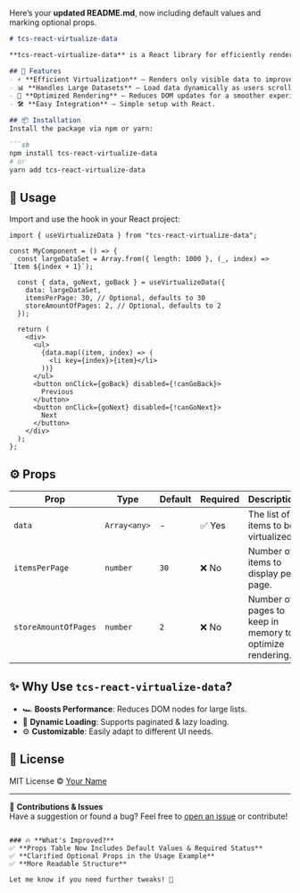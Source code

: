 Here’s your **updated README.md**, now including default values and marking optional props.

```md
# tcs-react-virtualize-data

**tcs-react-virtualize-data** is a React library for efficiently rendering large datasets by virtualizing and loading data piece by piece.

## 📌 Features
- ⚡ **Efficient Virtualization** – Renders only visible data to improve performance.
- 📊 **Handles Large Datasets** – Load data dynamically as users scroll.
- 🔄 **Optimized Rendering** – Reduces DOM updates for a smoother experience.
- 🛠 **Easy Integration** – Simple setup with React.

## 📦 Installation
Install the package via npm or yarn:

```sh
npm install tcs-react-virtualize-data
# or
yarn add tcs-react-virtualize-data
```

## 🚀 Usage

Import and use the hook in your React project:

```tsx
import { useVirtualizeData } from "tcs-react-virtualize-data";

const MyComponent = () => {
  const largeDataSet = Array.from({ length: 1000 }, (_, index) => `Item ${index + 1}`);

  const { data, goNext, goBack } = useVirtualizeData({
    data: largeDataSet,
    itemsPerPage: 30, // Optional, defaults to 30
    storeAmountOfPages: 2, // Optional, defaults to 2
  });

  return (
    <div>
      <ul>
        {data.map((item, index) => (
          <li key={index}>{item}</li>
        ))}
      </ul>
      <button onClick={goBack} disabled={!canGoBack}>
        Previous
      </button>
      <button onClick={goNext} disabled={!canGoNext}>
        Next
      </button>
    </div>
  );
};
```

## ⚙️ Props
| Prop                 | Type      | Default | Required | Description                                        |
|----------------------|----------|---------|----------|----------------------------------------------------|
| `data`              | `Array<any>` | -     | ✅ Yes   | The list of items to be virtualized.              |
| `itemsPerPage`      | `number`  | `30`    | ❌ No    | Number of items to display per page.              |
| `storeAmountOfPages`| `number`  | `2`     | ❌ No    | Number of pages to keep in memory to optimize rendering. |

## ✨ Why Use `tcs-react-virtualize-data`?
- 🏎 **Boosts Performance**: Reduces DOM nodes for large lists.
- 🔄 **Dynamic Loading**: Supports paginated & lazy loading.
- ⚙️ **Customizable**: Easily adapt to different UI needs.

## 📜 License
MIT License © [Your Name](https://github.com/yourusername)

---

🚀 **Contributions & Issues**  
Have a suggestion or found a bug? Feel free to [open an issue](https://github.com/yourusername/tcs-react-virtualize-data/issues) or contribute!
```

### 🔥 **What's Improved?**
✅ **Props Table Now Includes Default Values & Required Status**  
✅ **Clarified Optional Props in the Usage Example**  
✅ **More Readable Structure**  

Let me know if you need further tweaks! 🚀